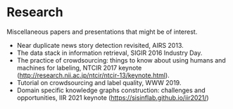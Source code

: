 # Research
Miscellaneous papers and presentations that might be of interest.

- Near duplicate news story detection revisited, AIRS 2013.
- The data stack in information retrieval, SIGIR 2016 Industry Day.
- The practice of crowdsourcing: things to know about using humans and machines for labeling, NTCIR 2017 keynote (http://research.nii.ac.jp/ntcir/ntcir-13/keynote.html).
- Tutorial on crowdsourcing and label quality, WWW 2019.
- Domain specific knowledge graphs construction: challenges and opportunities, IIR 2021 keynote (https://sisinflab.github.io/iir2021/)
